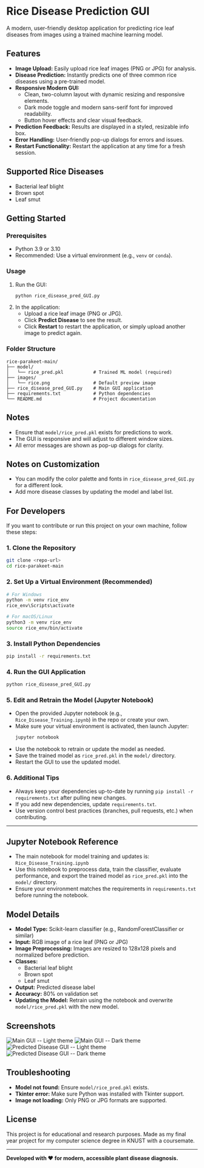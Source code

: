 # Rice Disease Prediction GUI

A modern, user-friendly desktop application for predicting rice leaf diseases from images using a trained machine learning model.

## Features
- **Image Upload:** Easily upload rice leaf images (PNG or JPG) for analysis.
- **Disease Prediction:** Instantly predicts one of three common rice diseases using a pre-trained model.
- **Responsive Modern GUI:**
  - Clean, two-column layout with dynamic resizing and responsive elements.
  - Dark mode toggle and modern sans-serif font for improved readability.
  - Button hover effects and clear visual feedback.
- **Prediction Feedback:** Results are displayed in a styled, resizable info box.
- **Error Handling:** User-friendly pop-up dialogs for errors and issues.
- **Restart Functionality:** Restart the application at any time for a fresh session.

## Supported Rice Diseases
- Bacterial leaf blight
- Brown spot
- Leaf smut

## Getting Started

### Prerequisites
- Python 3.9 or 3.10
- Recommended: Use a virtual environment (e.g., `venv` or `conda`).



### Usage
1. Run the GUI:
   ```bash
   python rice_disease_pred_GUI.py
   ```
2. In the application:
   - Upload a rice leaf image (PNG or JPG).
   - Click **Predict Disease** to see the result.
   - Click **Restart** to restart the application, or simply upload another image to predict again.

### Folder Structure
```
rice-parakeet-main/
├── model/
│   └── rice_pred.pkl           # Trained ML model (required)
├── images/
│   └── rice.png                # Default preview image
├── rice_disease_pred_GUI.py    # Main GUI application
├── requirements.txt            # Python dependencies
└── README.md                   # Project documentation
```

## Notes
- Ensure that `model/rice_pred.pkl` exists for predictions to work.
- The GUI is responsive and will adjust to different window sizes.
- All error messages are shown as pop-up dialogs for clarity.

## Notes on Customization
- You can modify the color palette and fonts in `rice_disease_pred_GUI.py` for a different look.
- Add more disease classes by updating the model and label list.

## For Developers

If you want to contribute or run this project on your own machine, follow these steps:

### 1. Clone the Repository
```bash
git clone <repo-url>
cd rice-parakeet-main
```

### 2. Set Up a Virtual Environment (Recommended)
```bash
# For Windows
python -m venv rice_env
rice_env\Scripts\activate

# For macOS/Linux
python3 -m venv rice_env
source rice_env/bin/activate
```

### 3. Install Python Dependencies
```bash
pip install -r requirements.txt
```

### 4. Run the GUI Application
```bash
python rice_disease_pred_GUI.py
```

### 5. Edit and Retrain the Model (Jupyter Notebook)
- Open the provided Jupyter notebook (e.g., `Rice_Disease_Training.ipynb`) in the repo or create your own.
- Make sure your virtual environment is activated, then launch Jupyter:
  ```bash
  jupyter notebook
  ```
- Use the notebook to retrain or update the model as needed.
- Save the trained model as `rice_pred.pkl` in the `model/` directory.
- Restart the GUI to use the updated model.

### 6. Additional Tips
- Always keep your dependencies up-to-date by running `pip install -r requirements.txt` after pulling new changes.
- If you add new dependencies, update `requirements.txt`.
- Use version control best practices (branches, pull requests, etc.) when contributing.

---

## Jupyter Notebook Reference
- The main notebook for model training and updates is: `Rice_Disease_Training.ipynb`
- Use this notebook to preprocess data, train the classifier, evaluate performance, and export the trained model as `rice_pred.pkl` into the `model/` directory.
- Ensure your environment matches the requirements in `requirements.txt` before running the notebook.

## Model Details
- **Model Type:** Scikit-learn classifier (e.g., RandomForestClassifier or similar)
- **Input:** RGB image of a rice leaf (PNG or JPG)
- **Image Preprocessing:** Images are resized to 128x128 pixels and normalized before prediction.
- **Classes:**
  - Bacterial leaf blight
  - Brown spot
  - Leaf smut
- **Output:** Predicted disease label
- **Accuracy:**  80% on validation set
- **Updating the Model:** Retrain using the notebook and overwrite `model/rice_pred.pkl` with the new model.

## Screenshots
![Main GUI -- Light theme](images/screenshot_main_gui_light_theme.png)
![Main GUI -- Dark theme](images/screenshot_main_gui_dark_theme.png)
![Predicted Disease GUI -- Light theme](images/screenshot_pred_light_theme.png)
![Predicted Disease GUI -- Dark theme](images/screenshot_pred_dark_theme.png)

## Troubleshooting
- **Model not found:** Ensure `model/rice_pred.pkl` exists.
- **Tkinter error:** Make sure Python was installed with Tkinter support.
- **Image not loading:** Only PNG or JPG formats are supported.


## License
This project is for educational and research purposes. Made as my final year project for my computer science degree in KNUST with a coursemate. 

---

**Developed with ❤️ for modern, accessible plant disease diagnosis.**
